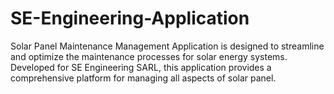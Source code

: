 # SE-Engineering-Application
Solar Panel Maintenance Management Application is designed to streamline and optimize the maintenance processes for solar energy systems. Developed for SE Engineering SARL, this application provides a comprehensive platform for managing all aspects of solar panel.
